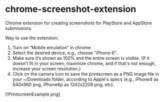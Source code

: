 # chrome-screenshot-extension
Chrome extension for creating screenshots for PlayStore and AppStore submissions.

Way to use the extension:
1) Turn on “Mobile emulation” in chrome.
2) Select the desired device, e.g., choose "iPhone 6".
3) Make sure it’s shown as 100% and the entire screen is visible. (If it doesn’t fit in your screen, maximize chrome, and if that's not enough, increase your screen resolution.)
4) Click on the camera icon to save the printscreen as a PNG image file in your ~/Downloads folder,
according to Apple's specs (e.g., iPhone4 as 640x960 png, iPhone6p as 1242x2208 png, etc).

[!PrintscreenExample.png]
